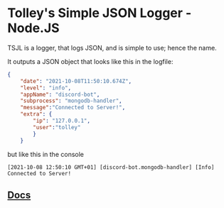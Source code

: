 # Tolley's Simple JSON Logger - Node.JS

TSJL is a logger, that logs JSON, and is simple to use; hence the name.

It outputs a JSON object that looks like this in the logfile:

```json
{
    "date": "2021-10-08T11:50:10.674Z",
    "level": "info",
    "appName": "discord-bot",
    "subprocess": "mongodb-handler",
    "message":"Connected to Server!",
    "extra": {
        "ip": "127.0.0.1",
        "user":"tolley"
        }
    }
```

but like this in the console

```
[2021-10-08 12:50:10 GMT+01] [discord-bot.mongodb-handler] [Info] Connected to Server!
```

## [Docs](https://docs.tolley.dev/books/node/page/intro)
